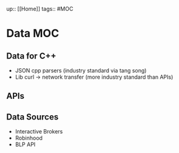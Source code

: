up:: [[Home]]
tags:: #MOC 
# Data MOC
## Data for C++
- JSON cpp parsers (industry standard via tang song)
- Lib curl -> network transfer (more industry standard than APIs)
## APIs
## Data Sources
- Interactive Brokers
- Robinhood
- BLP API